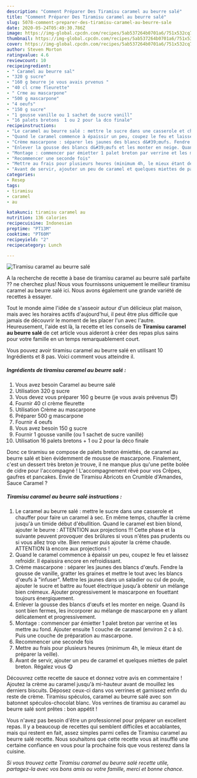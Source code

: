 ```yaml
---
description: "Comment Préparer Des Tiramisu caramel au beurre salé"
title: "Comment Préparer Des Tiramisu caramel au beurre salé"
slug: 5078-comment-preparer-des-tiramisu-caramel-au-beurre-sale
date: 2020-05-24T05:49:30.786Z
image: https://img-global.cpcdn.com/recipes/5ab537264b0701a6/751x532cq70/tiramisu-caramel-au-beurre-sale-photo-principale-de-la-recette.jpg
thumbnail: https://img-global.cpcdn.com/recipes/5ab537264b0701a6/751x532cq70/tiramisu-caramel-au-beurre-sale-photo-principale-de-la-recette.jpg
cover: https://img-global.cpcdn.com/recipes/5ab537264b0701a6/751x532cq70/tiramisu-caramel-au-beurre-sale-photo-principale-de-la-recette.jpg
author: Steven Morton
ratingvalue: 4.6
reviewcount: 10
recipeingredient:
- " Caramel au beurre sal"
- "320 g sucre"
- "160 g beurre je vous avais prvenus "
- "40 cl crme fleurette"
- " Crme au mascarpone"
- "500 g mascarpone"
- "4 oeufs"
- "150 g sucre"
- "1 gousse vanille ou 1 sachet de sucre vanill"
- "16 palets bretons  1 ou 2 pour la dco finale"
recipeinstructions:
- "Le caramel au beurre salé : mettre le sucre dans une casserole et chauffer pour faire un caramel à sec. En même temps, chauffer la crème jusqu&#39;à un timide début d&#39;ébullition. Quand le caramel est bien blond, ajouter le beurre : ATTENTION aux projections !!! Cette phase et la suivante peuvent provoquer des brûlures si vous n&#39;êtes pas prudents ou si vous allez trop vite. Bien remuer puis ajouter la crème chaude. ATTENTION là encore aux projections !"
- "Quand le caramel commence à épaissir un peu, coupez le feu et laissez refroidir. Il épaissira encore en refroidissant."
- "Crème mascarpone : séparer les jaunes des blancs d&#39;œufs. Fendre la gousse de vanille, gratter les graines et mettre le tout avec les blancs d&#39;œufs à &#34;infuser&#34;. Mettre les jaunes dans un saladier ou cul de poule, ajouter le sucre et battre au fouet électrique jusqu&#39;à obtenir un mélange bien crémeux. Ajouter progressivement le mascarpone en fouettant toujours énergiquement."
- "Enlever la gousse des blancs d&#39;œufs et les monter en neige. Quand ils sont bien fermes, les incorporer au mélange de mascarpone en y allant délicatement et progressivement."
- "Montage : commencer par émietter 1 palet breton par verrine et les mettre au fond. Ajouter ensuite 1 couche de caramel (environ 2 c à s). Puis une couche de préparation au mascarpone."
- "Recommencer une seconde fois"
- "Mettre au frais pour plusieurs heures (minimum 4h, le mieux étant de préparer la veille)."
- "Avant de servir, ajouter un peu de caramel et quelques miettes de palet breton. Régalez vous 😋"
categories:
- Resep
tags:
- tiramisu
- caramel
- au

katakunci: tiramisu caramel au 
nutrition: 136 calories
recipecuisine: Indonesian
preptime: "PT13M"
cooktime: "PT60M"
recipeyield: "2"
recipecategory: Lunch

---
```



![Tiramisu caramel au beurre salé](https://img-global.cpcdn.com/recipes/5ab537264b0701a6/751x532cq70/tiramisu-caramel-au-beurre-sale-photo-principale-de-la-recette.jpg)

A la recherche de recette à base de tiramisu caramel au beurre salé parfaite ?? ne cherchez plus! Nous vous fournissons uniquement le meilleur tiramisu caramel au beurre salé ici. Nous avons également une grande variété de recettes à essayer.

Tout le monde aime l'idée de s'asseoir autour d'un délicieux plat maison, mais avec les horaires actifs d'aujourd'hui, il peut être plus difficile que jamais de découvrir le moment de les placer l'un avec l'autre. Heureusement, l'aide est là, la recette et les conseils de <strong> Tiramisu caramel au beurre salé </strong> de cet article vous aideront à créer des repas plus sains pour votre famille en un temps remarquablement court.

<!--inarticleads1-->

Vous pouvez avoir tiramisu caramel au beurre salé en utilisant 10 Ingrédients et 8 pas. Voici comment vous atteindre il.

##### Ingrédients de tiramisu caramel au beurre salé :

1. Vous avez besoin  Caramel au beurre salé
1. Utilisation 320 g sucre
1. Vous devez vous préparer 160 g beurre (je vous avais prévenus 😇)
1. Fournir 40 cl crème fleurette
1. Utilisation  Crème au mascarpone
1. Préparer 500 g mascarpone
1. Fournir 4 oeufs
1. Vous avez besoin 150 g sucre
1. Fournir 1 gousse vanille (ou 1 sachet de sucre vanillé)
1. Utilisation 16 palets bretons + 1 ou 2 pour la déco finale


Donc ce tiramisu se compose de palets breton émiettés, de caramel au beurre salé et bien évidemment de mousse de mascarpone. Finalement, c&#39;est un dessert très breton je trouve, il ne manque plus qu&#39;une petite bolée de cidre pour l&#39;accompagné ! L&#39;accompagnement rêvé pour vos Crêpes, gaufres et pancakes. Envie de Tiramisu Abricots en Crumble d&#39;Amandes, Sauce Caramel ? 

<!--inarticleads2-->

##### Tiramisu caramel au beurre salé instructions :

1. Le caramel au beurre salé : mettre le sucre dans une casserole et chauffer pour faire un caramel à sec. En même temps, chauffer la crème jusqu&#39;à un timide début d&#39;ébullition. Quand le caramel est bien blond, ajouter le beurre : ATTENTION aux projections !!! Cette phase et la suivante peuvent provoquer des brûlures si vous n&#39;êtes pas prudents ou si vous allez trop vite. Bien remuer puis ajouter la crème chaude. ATTENTION là encore aux projections !
1. Quand le caramel commence à épaissir un peu, coupez le feu et laissez refroidir. Il épaissira encore en refroidissant.
1. Crème mascarpone : séparer les jaunes des blancs d&#39;œufs. Fendre la gousse de vanille, gratter les graines et mettre le tout avec les blancs d&#39;œufs à &#34;infuser&#34;. Mettre les jaunes dans un saladier ou cul de poule, ajouter le sucre et battre au fouet électrique jusqu&#39;à obtenir un mélange bien crémeux. Ajouter progressivement le mascarpone en fouettant toujours énergiquement.
1. Enlever la gousse des blancs d&#39;œufs et les monter en neige. Quand ils sont bien fermes, les incorporer au mélange de mascarpone en y allant délicatement et progressivement.
1. Montage : commencer par émietter 1 palet breton par verrine et les mettre au fond. Ajouter ensuite 1 couche de caramel (environ 2 c à s). Puis une couche de préparation au mascarpone.
1. Recommencer une seconde fois
1. Mettre au frais pour plusieurs heures (minimum 4h, le mieux étant de préparer la veille).
1. Avant de servir, ajouter un peu de caramel et quelques miettes de palet breton. Régalez vous 😋


Découvrez cette recette de sauce et donnez votre avis en commentaire ! Ajoutez la crème au caramel jusqu&#39;à mi-hauteur avant de mouillez les derniers biscuits. Déposez ceux-ci dans vos verrines et garnissez enfin du reste de crème. Tiramisu spéculos, caramel au beurre salé avec son batonnet spéculos-chocolat blanc. Vos verrines de tiramisu au caramel au beurre salé sont prêtes : bon appétit ! 

<!--inarticleads1-->

<p>
Vous n'avez pas besoin d'être un professionnel pour préparer un excellent repas. Il y a beaucoup de recettes qui semblent difficiles et accablantes, mais qui restent en fait, assez simples parmi celles de Tiramisu caramel au beurre salé recette. Nous souhaitons que cette recette vous ait insufflé une certaine confiance en vous pour la prochaine fois que vous resterez dans la cuisine.
</p>

<p>
<i>Si vous trouvez cette Tiramisu caramel au beurre salé recette utile, partagez-la avec vos bons amis ou votre famille, merci et bonne chance.</i>
</p>
